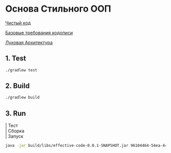 # Основа Стильного ООП

[Чистый код](CLEAN-CODE.md)

[Базовые требования кодописи](CODE-BASE.md)

[Луковая Архитектура](ONION-ARCHITECTURE.md)

## 1. Test
```bash
./gradlew test
```

## 2. Build
```bash
./gradlew build  
```

## 3. Run
| Тест  
| Сборка  
| Запуск  

```bash
java -jar build/libs/effective-code-0.0.1-SNAPSHOT.jar 96104464-54ea-44e6-876b-8d45428776e3 
```
